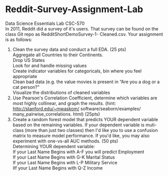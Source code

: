 # Reddit-Survey-Assignment-Lab
Data Science Essentials Lab CSC-570 
<br>
In 2011, Reddit did a survey of it's users. That survey can be found on the class Git repo as RedditShortDemoSurvey-1- Cleaned.csv.
Your assignment is as follows:<br>
1. Clean the survey data and conduct a full EDA. (25 pts)<br>
Aggregate all Countries to their Continents.<br>
Drop US States<br>
Look for and handle missing values<br>
Create indicator variables for categoricals, bin where you feel appropriate<br>
Clean bad data (e.g. the value movies is present in “Are you a dog or a cat person?”<br>
Visualize the distributions of cleaned variables<br>
2. Use Pearson's Correlation Coefficient, determine which variables are most highly collinear, and graph the results. (hint: http://stanford.edu/~mwaskom/ software/seaborn/examples/ many_pairwise_correlations. html) (25pts)<br>
3. Create a random forest model that predicts YOUR dependent variable based on the remaining variables.  If your dependent variable is muti-class (more than just two classes) then I'd like you to use a confusion matrix to measure model performance.  If you'd like, you may also experiment with one-vs-all AUC methods.  (50 pts)<br>
Determining YOUR dependent variable:<br>
If your Last Name Begins with A-F you will predict Employment<br>
If your Last Name Begins with G-K Marital Status<br>
If your Last Name Begins with L-P Military Service<br>
IIf your Last Name Begins with Q-Z Income<br>
